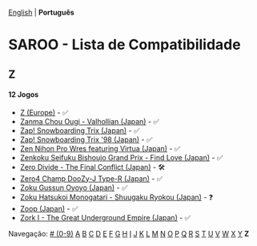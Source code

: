 [English](../en-us/Z.md) | **Português**

# SAROO - Lista de Compatibilidade

## Z

#### 12 Jogos

- [Z (Europe)](../../../Regions/Retails/Europe/T-25412H-5/01/README.md) - :white_check_mark:
- [Zanma Chou Ougi - Valhollian (Japan)](../../../Regions/Retails/Japan/T-38201G/01/README.md) - :white_check_mark:
- [Zap! Snowboarding Trix (Japan)](../../../Regions/Retails/Japan/T-7502G/01/README.md) - :white_check_mark:
- [Zap! Snowboarding Trix '98 (Japan)](../../../Regions/Retails/Japan/T-7504G/01/README.md) - :white_check_mark:
- [Zen Nihon Pro Wres featuring Virtua (Japan)](../../../Regions/Retails/Japan/GS-9158/01/README.md) - :white_check_mark:
- [Zenkoku Seifuku Bishoujo Grand Prix - Find Love (Japan)](../../../Regions/Retails/Japan/T-34602G/01/README.md) - :white_check_mark:
- [Zero Divide - The Final Conflict (Japan)](../../../Regions/Retails/Japan/T-31601G/01/README.md) - :hammer_and_wrench:
- [Zero4 Champ DooZy-J Type-R (Japan)](../../../Regions/Retails/Japan/T-21401G/01/README.md) - :white_check_mark:
- [Zoku Gussun Oyoyo (Japan)](../../../Regions/Retails/Japan/T-20604G/01/README.md) - :white_check_mark:
- [Zoku Hatsukoi Monogatari - Shuugaku Ryokou (Japan)](../../../Regions/Retails/Japan/T-33005G/01/README.md) - :question:
- [Zoop (Japan)](../../../Regions/Retails/Japan/T-26406G/01/README.md) - :white_check_mark:
- [Zork I - The Great Underground Empire (Japan)](../../../Regions/Retails/Japan/T-21502G/01/README.md) - :white_check_mark:

Navegação:
[# (0-9)](./09.md) [A](./A.md) [B](./B.md) [C](./C.md) [D](./D.md) [E](./E.md) [F](./F.md) [G](./G.md) [H](./H.md) [I](./I.md) [J](./J.md) [K](./K.md) [L](./L.md) [M](./M.md) [N](./N.md) [O](./O.md) [P](./P.md) [Q](./Q.md) [R](./R.md) [S](./S.md) [T](./T.md) [U](./U.md) [V](./V.md) [W](./W.md) [X](./X.md) [Y](./Y.md) **Z**
